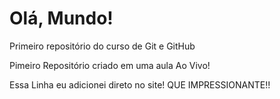 # Olá, Mundo!
Primeiro repositório do curso de Git e GitHub

Pimeiro Repositório criado em uma aula Ao Vivo!

Essa Linha eu adicionei direto no site! QUE IMPRESSIONANTE!!
